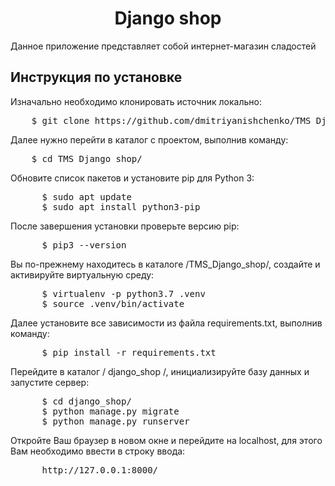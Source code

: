 <h1 align='center'> Django shop</h1>

<p> Данное приложение представляет собой интернет-магазин сладостей </p>

<h2> Инструкция по установке </h2>

<p> Изначально необходимо клонировать источник локально:</p>
<pre>
    $ git clone https://github.com/dmitriyanishchenko/TMS_Django_shop.git
</pre>
<p> Далее нужно перейти в каталог с проектом, выполнив команду:</p>
<pre>
    $ cd TMS_Django_shop/
</pre>
<p> Обновите список пакетов и установите pip для Python 3:</p>
<pre>
      $ sudo apt update
      $ sudo apt install python3-pip
</pre>
<p> После завершения установки проверьте версию pip:</p>
<pre>
      $ pip3 --version
</pre>
<p> Вы по-прежнему находитесь в каталоге /TMS_Django_shop/, создайте и активируйте виртуальную среду:</p>
<pre>
      $ virtualenv -p python3.7 .venv
      $ source .venv/bin/activate
</pre>
<p> Далее установите все зависимости из файла requirements.txt, выполнив команду:</p>
<pre>
      $ pip install -r requirements.txt
</pre>
<p> Перейдите в каталог / django_shop /, инициализируйте базу данных и запустите сервер:</p>
<pre>
      $ cd django_shop/
      $ python manage.py migrate
      $ python manage.py runserver
</pre>
<p>Откройте Ваш браузер в новом окне и перейдите на localhost, для этого Вам необходимо ввести в строку ввода:</p>
<pre>
      http://127.0.0.1:8000/
</pre>